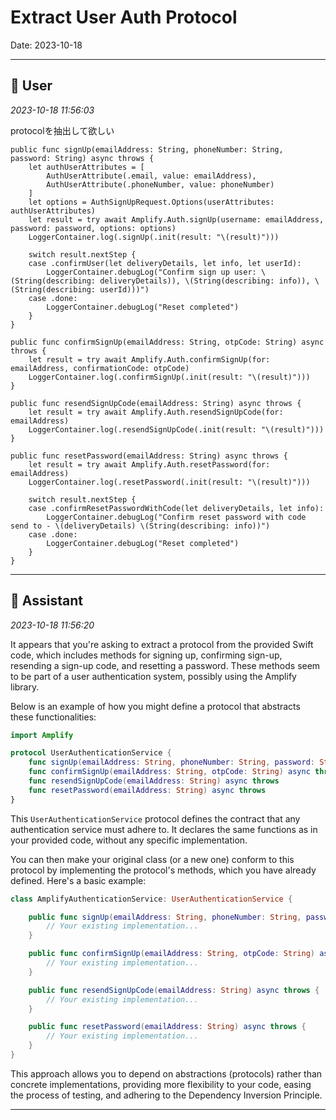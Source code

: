 # Extract User Auth Protocol

Date: 2023-10-18

---

## 👤 User
*2023-10-18 11:56:03*

protocolを抽出して欲しい

    public func signUp(emailAddress: String, phoneNumber: String, password: String) async throws {
        let authUserAttributes = [
            AuthUserAttribute(.email, value: emailAddress),
            AuthUserAttribute(.phoneNumber, value: phoneNumber)
        ]
        let options = AuthSignUpRequest.Options(userAttributes: authUserAttributes)
        let result = try await Amplify.Auth.signUp(username: emailAddress, password: password, options: options)
        LoggerContainer.log(.signUp(.init(result: "\(result)")))

        switch result.nextStep {
        case .confirmUser(let deliveryDetails, let info, let userId):
            LoggerContainer.debugLog("Confirm sign up user: \(String(describing: deliveryDetails)), \(String(describing: info)), \(String(describing: userId)))")
        case .done:
            LoggerContainer.debugLog("Reset completed")
        }
    }

    public func confirmSignUp(emailAddress: String, otpCode: String) async throws {
        let result = try await Amplify.Auth.confirmSignUp(for: emailAddress, confirmationCode: otpCode)
        LoggerContainer.log(.confirmSignUp(.init(result: "\(result)")))
    }

    public func resendSignUpCode(emailAddress: String) async throws {
        let result = try await Amplify.Auth.resendSignUpCode(for: emailAddress)
        LoggerContainer.log(.resendSignUpCode(.init(result: "\(result)")))
    }

    public func resetPassword(emailAddress: String) async throws {
        let result = try await Amplify.Auth.resetPassword(for: emailAddress)
        LoggerContainer.log(.resetPassword(.init(result: "\(result)")))

        switch result.nextStep {
        case .confirmResetPasswordWithCode(let deliveryDetails, let info):
            LoggerContainer.debugLog("Confirm reset password with code send to - \(deliveryDetails) \(String(describing: info))")
        case .done:
            LoggerContainer.debugLog("Reset completed")
        }
    }

---

## 🤖 Assistant
*2023-10-18 11:56:20*

It appears that you're asking to extract a protocol from the provided Swift code, which includes methods for signing up, confirming sign-up, resending a sign-up code, and resetting a password. These methods seem to be part of a user authentication system, possibly using the Amplify library.

Below is an example of how you might define a protocol that abstracts these functionalities:

```swift
import Amplify

protocol UserAuthenticationService {
    func signUp(emailAddress: String, phoneNumber: String, password: String) async throws
    func confirmSignUp(emailAddress: String, otpCode: String) async throws
    func resendSignUpCode(emailAddress: String) async throws
    func resetPassword(emailAddress: String) async throws
}
```

This `UserAuthenticationService` protocol defines the contract that any authentication service must adhere to. It declares the same functions as in your provided code, without any specific implementation. 

You can then make your original class (or a new one) conform to this protocol by implementing the protocol's methods, which you have already defined. Here's a basic example:

```swift
class AmplifyAuthenticationService: UserAuthenticationService {

    public func signUp(emailAddress: String, phoneNumber: String, password: String) async throws {
        // Your existing implementation...
    }

    public func confirmSignUp(emailAddress: String, otpCode: String) async throws {
        // Your existing implementation...
    }

    public func resendSignUpCode(emailAddress: String) async throws {
        // Your existing implementation...
    }

    public func resetPassword(emailAddress: String) async throws {
        // Your existing implementation...
    }
}
```

This approach allows you to depend on abstractions (protocols) rather than concrete implementations, providing more flexibility to your code, easing the process of testing, and adhering to the Dependency Inversion Principle.

---

